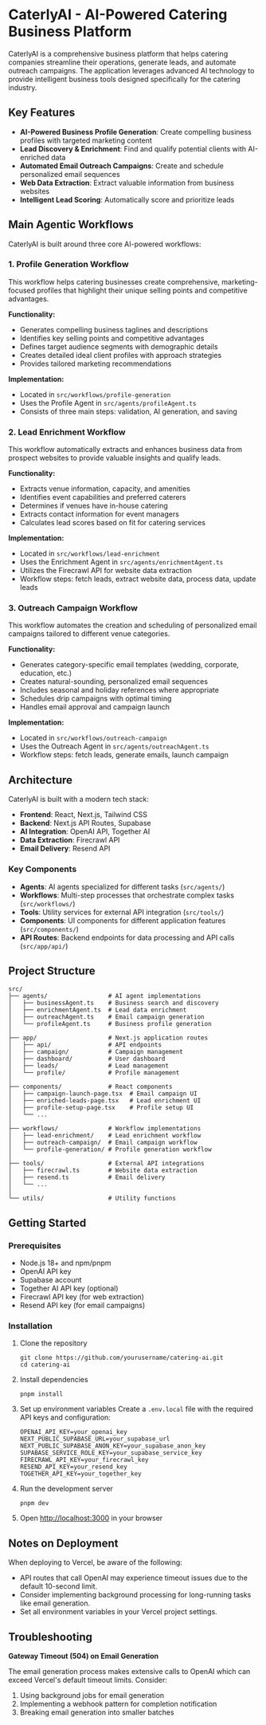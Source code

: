 # CaterlyAI - AI-Powered Catering Business Platform

CaterlyAI is a comprehensive business platform that helps catering companies streamline their operations, generate leads, and automate outreach campaigns. The application leverages advanced AI technology to provide intelligent business tools designed specifically for the catering industry.

## Key Features

- **AI-Powered Business Profile Generation**: Create compelling business profiles with targeted marketing content
- **Lead Discovery & Enrichment**: Find and qualify potential clients with AI-enriched data
- **Automated Email Outreach Campaigns**: Create and schedule personalized email sequences
- **Web Data Extraction**: Extract valuable information from business websites
- **Intelligent Lead Scoring**: Automatically score and prioritize leads

## Main Agentic Workflows

CaterlyAI is built around three core AI-powered workflows:

### 1. Profile Generation Workflow

This workflow helps catering businesses create comprehensive, marketing-focused profiles that highlight their unique selling points and competitive advantages.

**Functionality:**
- Generates compelling business taglines and descriptions
- Identifies key selling points and competitive advantages
- Defines target audience segments with demographic details
- Creates detailed ideal client profiles with approach strategies
- Provides tailored marketing recommendations

**Implementation:**
- Located in `src/workflows/profile-generation`
- Uses the Profile Agent in `src/agents/profileAgent.ts`
- Consists of three main steps: validation, AI generation, and saving

### 2. Lead Enrichment Workflow

This workflow automatically extracts and enhances business data from prospect websites to provide valuable insights and qualify leads.

**Functionality:**
- Extracts venue information, capacity, and amenities
- Identifies event capabilities and preferred caterers
- Determines if venues have in-house catering
- Extracts contact information for event managers
- Calculates lead scores based on fit for catering services

**Implementation:**
- Located in `src/workflows/lead-enrichment`
- Uses the Enrichment Agent in `src/agents/enrichmentAgent.ts`
- Utilizes the Firecrawl API for website data extraction
- Workflow steps: fetch leads, extract website data, process data, update leads

### 3. Outreach Campaign Workflow

This workflow automates the creation and scheduling of personalized email campaigns tailored to different venue categories.

**Functionality:**
- Generates category-specific email templates (wedding, corporate, education, etc.)
- Creates natural-sounding, personalized email sequences
- Includes seasonal and holiday references where appropriate
- Schedules drip campaigns with optimal timing
- Handles email approval and campaign launch

**Implementation:**
- Located in `src/workflows/outreach-campaign`
- Uses the Outreach Agent in `src/agents/outreachAgent.ts`
- Workflow steps: fetch leads, generate emails, launch campaign

## Architecture

CaterlyAI is built with a modern tech stack:

- **Frontend**: React, Next.js, Tailwind CSS
- **Backend**: Next.js API Routes, Supabase
- **AI Integration**: OpenAI API, Together AI
- **Data Extraction**: Firecrawl API
- **Email Delivery**: Resend API

### Key Components

- **Agents**: AI agents specialized for different tasks (`src/agents/`)
- **Workflows**: Multi-step processes that orchestrate complex tasks (`src/workflows/`)
- **Tools**: Utility services for external API integration (`src/tools/`)
- **Components**: UI components for different application features (`src/components/`)
- **API Routes**: Backend endpoints for data processing and API calls (`src/app/api/`)

## Project Structure

```
src/
├── agents/                 # AI agent implementations
│   ├── businessAgent.ts    # Business search and discovery
│   ├── enrichmentAgent.ts  # Lead data enrichment
│   ├── outreachAgent.ts    # Email campaign generation
│   └── profileAgent.ts     # Business profile generation
│
├── app/                    # Next.js application routes
│   ├── api/                # API endpoints
│   ├── campaign/           # Campaign management
│   ├── dashboard/          # User dashboard
│   ├── leads/              # Lead management
│   └── profile/            # Profile management
│
├── components/             # React components
│   ├── campaign-launch-page.tsx  # Email campaign UI
│   ├── enriched-leads-page.tsx   # Lead enrichment UI
│   ├── profile-setup-page.tsx    # Profile setup UI
│   └── ...
│
├── workflows/              # Workflow implementations
│   ├── lead-enrichment/    # Lead enrichment workflow
│   ├── outreach-campaign/  # Email campaign workflow
│   └── profile-generation/ # Profile generation workflow
│
├── tools/                  # External API integrations
│   ├── firecrawl.ts        # Website data extraction
│   ├── resend.ts           # Email delivery
│   └── ...
│
└── utils/                  # Utility functions
```

## Getting Started

### Prerequisites

- Node.js 18+ and npm/pnpm
- OpenAI API key
- Supabase account
- Together AI API key (optional)
- Firecrawl API key (for web extraction)
- Resend API key (for email campaigns)

### Installation

1. Clone the repository
   ```
   git clone https://github.com/yourusername/catering-ai.git
   cd catering-ai
   ```

2. Install dependencies
   ```
   pnpm install
   ```

3. Set up environment variables
   Create a `.env.local` file with the required API keys and configuration:
   ```
   OPENAI_API_KEY=your_openai_key
   NEXT_PUBLIC_SUPABASE_URL=your_supabase_url
   NEXT_PUBLIC_SUPABASE_ANON_KEY=your_supabase_anon_key
   SUPABASE_SERVICE_ROLE_KEY=your_supabase_service_key
   FIRECRAWL_API_KEY=your_firecrawl_key
   RESEND_API_KEY=your_resend_key
   TOGETHER_API_KEY=your_together_key
   ```

4. Run the development server
   ```
   pnpm dev
   ```

5. Open [http://localhost:3000](http://localhost:3000) in your browser

## Notes on Deployment

When deploying to Vercel, be aware of the following:

- API routes that call OpenAI may experience timeout issues due to the default 10-second limit.
- Consider implementing background processing for long-running tasks like email generation.
- Set all environment variables in your Vercel project settings.

## Troubleshooting

**Gateway Timeout (504) on Email Generation**

The email generation process makes extensive calls to OpenAI which can exceed Vercel's default timeout limits. Consider:

1. Using background jobs for email generation
2. Implementing a webhook pattern for completion notification
3. Breaking email generation into smaller batches 